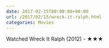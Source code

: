 ```yaml
---
date: 2017-02-15T00:00:00+00:00
url: /2017/02/15/wreck-it-ralph.html
categories: Movies
---
```

Watched Wreck It Ralph (2012) - ★★★




